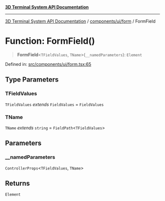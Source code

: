 [**3D Terminal System API Documentation**](../../../../README.md)

***

[3D Terminal System API Documentation](../../../../README.md) / [components/ui/form](../README.md) / FormField

# Function: FormField()

> **FormField**\<`TFieldValues`, `TName`\>(`__namedParameters`): `Element`

Defined in: [src/components/ui/form.tsx:65](https://github.com/Dicommunitas/ThreeJS_Terminal_3D/blob/99a29fe17cab393c4120b6b5906a4ebb1fb3c239/src/components/ui/form.tsx#L65)

## Type Parameters

### TFieldValues

`TFieldValues` *extends* `FieldValues` = `FieldValues`

### TName

`TName` *extends* `string` = `FieldPath`\<`TFieldValues`\>

## Parameters

### \_\_namedParameters

`ControllerProps`\<`TFieldValues`, `TName`\>

## Returns

`Element`
